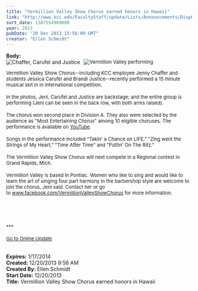 ```yaml
---
title: "Vermillion Valley Show Chorus earned honors in Hawaii"
link: "http://www.kcc.edu/FacultyStaff/update/Lists/Announcements/DispForm.aspx?ID=1380"
sort_date: 1387554969000
year: 2013
pubDate: "20 Dec 2013 15:56:09 GMT"
creator: "Ellen Schmidt"
---
```


<div><b>Body:</b> <div class="ExternalClassC9686D1F2DDE4E0EA9B873B094B23439">
<div>
<div style="float:left;margin-right:6px"><img alt="Chaffer, Carufel and Justice" src="/FacultyStaff/update/PublishingImages/Chafferperformer.jpg" /></div>
<div><font size="2"> <img alt="Vermillion Valley performing" src="/FacultyStaff/update/PublishingImages/ChaffervvscHawaiionstage1.jpg" /></font></div>
<p>
<div><font size="2">Vermillion Valley Show Chorus--including KCC employee Jenny Chaffer and students Jessica Carufel and Brandi Justice--recently performed a 15 minute musical skit in in international competition.</font></div>
<div> </div>
<div><font size="2">In the photos, Jeni, Carufel and Justice are backstage; and the entire group is performing (Jeni can be seen in the back row, with both arms raised).</font></div>
<div><font size="2"></font> </div>
<div><font size="2">The chorus won second place in Division A. They also were selected by the audience as &quot;Most Entertaining Chorus&quot; among 10 eligible choruses. The performance is available on <a href="http://www.youtube.com/watch?v=nzlmDq0MprQ&amp;sns=em">YouTube</a>.</font></div>
<div><font size="2"></font> </div>
<div><font size="2">Songs in the performance included &quot;Takin' a Chance on LIFE,&quot; &quot;Zing went the Strings of My Heart,&quot; &quot;Time After Time&quot; and &quot;Puttin' On The Ritz.&quot; </font></div>
<div><font size="2"></font> </div>
<div><font size="2">The Vermillion Valley Show Chorus will next compete in a Regional contest in Grand Rapids, Mich. </font></div>
<div><font size="2"></font> </div>
<div><font size="2">Vermillion Valley is based in Pontiac. Women who like to sing and would like to learn the art of singing four part harmony in the barbershop style are welcome to join the chorus, Jeni said. Contact her or go to </font><a href="http://www.facebook.com/VermillionValleyShowChorus"><font size="2">www.facebook.com/VermillionValleyShowChorus</font></a><font size="2"> for more information.</font></div>
<p><font size="2"> </p>
<div>
<div><br /> </div>
<div><font size="2">***</font></div>
<div> </div>
<div><font size="2"></font></div>
<div><font size="2"></font></div>
<div><font size="2"></font></div>
<div><font size="2"></font></div>
<div><font size="2"></font></div>
<div><font size="2"></font></div>
<div><font size="2"></font></div>
<div><font size="2"></font></div>
<div><font size="2"></font></div>
<div></div>
<div><a href="/FacultyStaff/update/Pages/dailyupdate.aspx"><font size="2">Go to Online Update</font></a></div>
<div> </div>
<div></div></div>
<div></div>
<div><br /></div></font></div></div></div>
<div><b>Expires:</b> 1/17/2014</div>
<div><b>Created:</b> 12/20/2013 9:56 AM</div>
<div><b>Created By:</b> Ellen Schmidt</div>
<div><b>Start Date:</b> 12/20/2013</div>
<div><b>Title:</b> Vermillion Valley Show Chorus earned honors in Hawaii</div>
